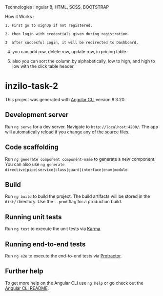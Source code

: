 Technologies : ngular 8, HTML, SCSS, BOOTSTRAP

How it Works :

	1. First go to signUp if not registered.
  
	2. then login with credentials given during registration.  
  
	3  after succesful Login, it will be redirected to Dashboard.                                                                         
  
  4. you can add row, delete row, update row, in pricing table.  
  
  5. also you can sort the column by alphabetically, low to high, and high to low with the click table header.
  

  

  
# inzilo-task-2

This project was generated with [Angular CLI](https://github.com/angular/angular-cli) version 8.3.20.

## Development server

Run `ng serve` for a dev server. Navigate to `http://localhost:4200/`. The app will automatically reload if you change any of the source files.

## Code scaffolding

Run `ng generate component component-name` to generate a new component. You can also use `ng generate directive|pipe|service|class|guard|interface|enum|module`.

## Build

Run `ng build` to build the project. The build artifacts will be stored in the `dist/` directory. Use the `--prod` flag for a production build.

## Running unit tests

Run `ng test` to execute the unit tests via [Karma](https://karma-runner.github.io).

## Running end-to-end tests

Run `ng e2e` to execute the end-to-end tests via [Protractor](http://www.protractortest.org/).

## Further help

To get more help on the Angular CLI use `ng help` or go check out the [Angular CLI README](https://github.com/angular/angular-cli/blob/master/README.md).
